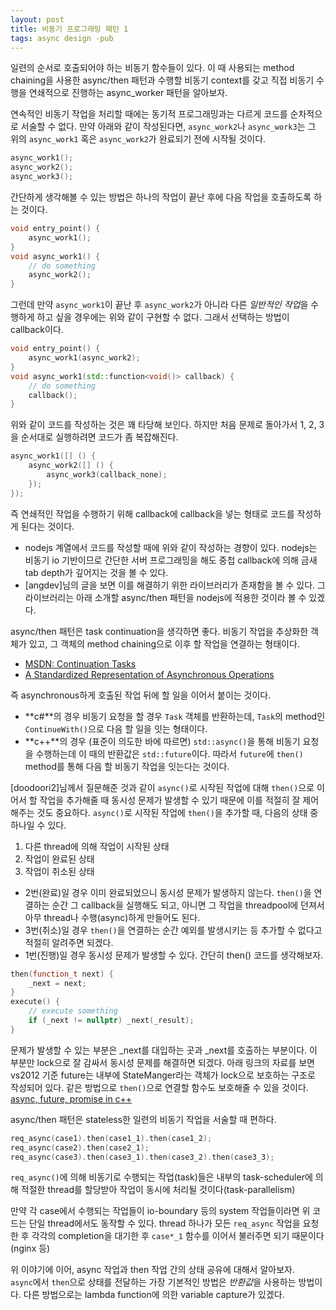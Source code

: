 ```yaml
---
layout: post
title: 비동기 프로그래밍 패턴 1
tags: async design -pub
---
```


일련의 순서로 호출되어야 하는 비동기 함수들이 있다. 이 때 사용되는 method chaining을 사용한 async/then 패턴과 수행할 비동기 context를 갖고 직접 비동기 수행을 연쇄적으로 진행하는 async_worker 패턴을 알아보자.

연속적인 비동기 작업을 처리할 때에는 동기적 프로그래밍과는 다르게 코드를 순차적으로 서술할 수 없다. 만약 아래와 같이 작성된다면, `async_work2`나 `async_work3`는 그 위의 `async_work1` 혹은 `async_work2`가 완료되기 전에 시작될 것이다.

```cpp
async_work1();
async_work2();
async_work3();
```

간단하게 생각해볼 수 있는 방법은 하나의 작업이 끝난 후에 다음 작업을 호출하도록 하는 것이다.

```cpp
void entry_point() {
    async_work1();
}
void async_work1() {
    // do something
    async_work2();
}
```

그런데 만약 `async_work1`이 끝난 후 `async_work2`가 아니라 다른 *일반적인 작업*을 수행하게 하고 싶을 경우에는 위와 같이 구현할 수 없다. 그래서 선택하는 방법이 callback이다.

```cpp
void entry_point() {
    async_work1(async_work2);
}
void async_work1(std::function<void()> callback) {
    // do something
    callback();
}
```

위와 같이 코드를 작성하는 것은 꽤 타당해 보인다. 하지만 처음 문제로 돌아가서 1, 2, 3을 순서대로 실행하려면 코드가 좀 복잡해진다.

```cpp
async_work1([] () {
    async_work2([] () {
        async_work3(callback_none);
    });
});
```

즉 연쇄적인 작업을 수행하기 위해 callback에 callback을 넣는 형태로 코드를 작성하게 된다는 것이다.

- nodejs 계열에서 코드를 작성할 때에 위와 같이 작성하는 경향이 있다. nodejs는 비동기 io 기반이므로 간단한 서버 프로그래밍을 해도 중첩 callback에 의해 금새 tab depth가 깊어지는 것을 볼 수 있다.
- [angdev]님의 글을 보면 이를 해결하기 위한 라이브러리가 존재함을 볼 수 있다. 그 라이브러리는 아래 소개할 async/then 패턴을 nodejs에 적용한 것이라 볼 수 있겠다.


async/then 패턴은 task continuation을 생각하면 좋다. 비동기 작업을 추상화한 객체가 있고, 그 객체의 method chaining으로 이후 할 작업을 연결하는 형태이다.

* [MSDN: Continuation Tasks](https://msdn.microsoft.com/en-us/library/vstudio/ee372288.aspx)
* [A Standardized Representation of Asynchronous Operations](https://www.open-std.org/jtc1/sc22/wg21/docs/papers/2013/n3558.pdf)

즉 asynchronous하게 호출된 작업 뒤에 할 일을 이어서 붙이는 것이다.

* **c#**의 경우 비동기 요청을 할 경우 `Task` 객체를 반환하는데, `Task`의 method인 `ContinueWith()`으로 다음 할 일을 잇는 형태이다.
* **c++**의 경우 (표준이 의도한 바에 따르면) `std::async()`을 통해 비동기 요청을 수행하는데 이 때의 반환값은 `std::future`이다. 따라서 `future`에 `then()` method를 통해 다음 할 비동기 작업을 잇는다는 것이다.

[doodoori2]님께서 질문해준 것과 같이 `async()`로 시작된 작업에 대해 `then()`으로 이어서 할 작업을 추가해줄 때 동시성 문제가 발생할 수 있기 때문에 이를 적절히 잘 제어해주는 것도 중요하다.
`async()`로 시작된 작업에 `then()`을 추가할 때, 다음의 상태 중 하나일 수 있다.

1. 다른 thread에 의해 작업이 시작된 상태
2. 작업이 완료된 상태
3. 작업이 취소된 상태

* 2번(완료)일 경우 이미 완료되었으니 동시성 문제가 발생하지 않는다. `then()`을 연결하는 순간 그 callback을 실행해도 되고, 아니면 그 작업을 threadpool에 던져서 아무 thread나 수행(async)하게 만들어도 된다.
* 3번(취소)일 경우 `then()`을 연결하는 순간 예외를 발생시키는 등 추가할 수 없다고 적절히 알려주면 되겠다.
* 1번(진행)일 경우 동시성 문제가 발생할 수 있다. 간단히 then() 코드를 생각해보자.

```cpp
then(function_t next) {
    _next = next;
}
execute() {
    // execute something
    if (_next != nullptr) _next(_result);
}
```

문제가 발생할 수 있는 부분은 _next를 대입하는 곳과 _next를 호출하는 부분이다. 이 부분만 lock으로 잘 감싸서 동시성 문제를 해결하면 되겠다. 아래 링크의 자료를 보면 vs2012 기준 future는 내부에 StateManger라는 객체가 lock으로 보호하는 구조로 작성되어 있다. 같은 방법으로 `then()`으로 연결할 함수도 보호해줄 수 있을 것이다.  
[async, future, promise in c++](https://www.slideshare.net/lactrious/synchronizing-concurrent-threads)

async/then 패턴은 stateless한 일련의 비동기 작업을 서술할 때 편하다.

```cpp
req_async(case1).then(case1_1).then(case1_2);
req_async(case2).then(case2_1);
req_async(case3).then(case3_1).then(case3_2).then(case3_3);
```

`req_async()`에 의해 비동기로 수행되는 작업(task)들은 내부의 task-scheduler에 의해 적절한 thread를 할당받아 작업이 동시에 처리될 것이다(task-parallelism)

만약 각 case에서 수행되는 작업들이 io-boundary 등의 system 작업들이라면 위 코드는 단일 thread에서도 동작할 수 있다. thread 하나가 모든 `req_async` 작업을 요청한 후 각각의 completion을 대기한 후 `case*_1` 함수를 이어서 불러주면 되기 때문이다(nginx 등)


위 이야기에 이어, async 작업과 then 작업 간의 상태 공유에 대해서 알아보자.  
`async`에서 `then`으로 상태를 전달하는 가장 기본적인 방법은 *반환값*을 사용하는 방법이다. 다른 방법으로는 lambda function에 의한 variable capture가 있겠다.